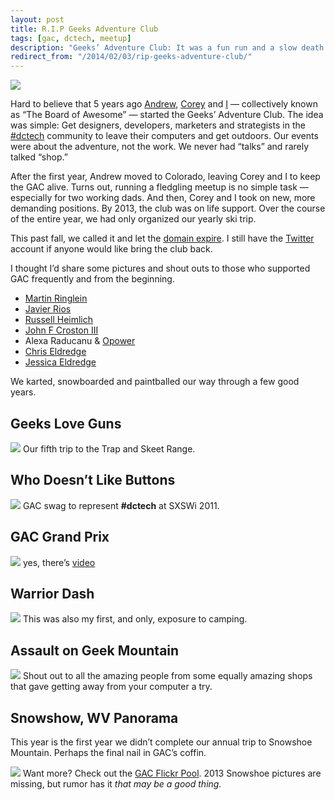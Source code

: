 ```yaml
---
layout: post
title: R.I.P Geeks Adventure Club
tags: [gac, dctech, meetup]
description: "Geeks’ Adventure Club: It was a fun run and a slow death for the DC meetup."
redirect_from: "/2014/02/03/rip-geeks-adventure-club/"
---
```


![](/assets/media/gacdc-welcome.jpg)

Hard to believe that 5 years ago [Andrew](http://twitter.com/andrewcohen), [Corey](http://twitter.com/blanksky) and [I](http://twitter.com/aebsr) — collectively known as “The Board of Awesome” — started the Geeks’ Adventure Club. The idea was simple: Get designers, developers, marketers and strategists in the [#dctech](https://twitter.com/search?q=%23dctech&src=hash) community to leave their computers and get outdoors. Our events were about the adventure, not the work. We never had “talks” and rarely talked “shop.”

After the first year, Andrew moved to Colorado, leaving Corey and I to keep the GAC alive. Turns out, running a fledgling meetup is no simple task — especially for two working dads. And then, Corey and I took on new, more demanding positions. By 2013, the club was on life support. Over the course of the entire year, we had only organized our yearly ski trip.

This past fall, we called it and let the [domain expire](http://geeksadventureclub.com/). I still have the [Twitter](http://twitter.com/gacdc) account if anyone would like bring the club back.

I thought I’d share some pictures and shout outs to those who supported GAC frequently and from the beginning.

* [Martin Ringlein](https://twitter.com/smarty)
* [Javier Rios](https://twitter.com/javierios)
* [Russell Heimlich](https://twitter.com/kingkool68)
* [John F Croston III](https://twitter.com/jfc3)
* Alexa Raducanu & [Opower](https://twitter.com/opower)
* [Chris Eldredge](https://twitter.com/creldredge)
* [Jessica Eldredge](https://twitter.com/jessabean)

We karted, snowboarded and paintballed our way through a few good years.

## Geeks Love Guns
![](/assets/media/gacdc-guns5.jpg)
Our fifth trip to the Trap and Skeet Range.

## Who Doesn’t Like Buttons
![](/assets/media/gacdc-buttons.jpg)
GAC swag to represent **#dctech** at SXSWi 2011.

## GAC Grand Prix
![](/assets/media/gacdc-gp.jpg)
yes, there’s [video](http://www.flickr.com/photos/aebsr/5487106759/)

## Warrior Dash
![](/assets/media/gacdc-wd.jpg)
This was also my first, and only, exposure to camping.

## Assault on Geek Mountain
![](/assets/media/gacdc-pb.jpg)
Shout out to all the amazing people from some equally amazing shops that gave getting away from your computer a try.

## Snowshow, WV Panorama

This year is the first year we didn’t complete our annual trip to Snowshoe Mountain. Perhaps the final nail in GAC’s coffin.

![](/assets/media/gacdc-pano.jpg)
Want more? Check out the [GAC Flickr Pool](http://www.flickr.com/groups/gacdc/pool/). 2013 Snowshoe pictures are missing, but rumor has it *that may be a good thing.*
